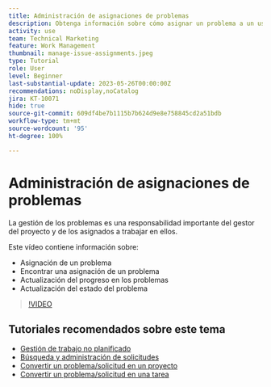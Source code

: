 ```yaml
---
title: Administración de asignaciones de problemas
description: Obtenga información sobre cómo asignar un problema a un usuario individual, a varios o a un equipo para que se resuelva.
activity: use
team: Technical Marketing
feature: Work Management
thumbnail: manage-issue-assignments.jpeg
type: Tutorial
role: User
level: Beginner
last-substantial-update: 2023-05-26T00:00:00Z
recommendations: noDisplay,noCatalog
jira: KT-10071
hide: true
source-git-commit: 609df4be7b1115b7b624d9e8e758845cd2a51bdb
workflow-type: tm+mt
source-wordcount: '95'
ht-degree: 100%

---
```


# Administración de asignaciones de problemas

La gestión de los problemas es una responsabilidad importante del gestor del proyecto y de los asignados a trabajar en ellos.

Este vídeo contiene información sobre:

* Asignación de un problema
* Encontrar una asignación de un problema
* Actualización del progreso en los problemas
* Actualización del estado del problema

>[!VIDEO](https://video.tv.adobe.com/v/3419931/?quality=12&learn=on)

## Tutoriales recomendados sobre este tema

* [Gestión de trabajo no planificado](/help/manage-work/issues-requests/handle-unplanned-work.md)
* [Búsqueda y administración de solicitudes](/help/manage-work/issues-requests/find-requests.md)
* [Convertir un problema/solicitud en un proyecto](/help/manage-work/issues-requests/create-a-project-from-a-request.md)
* [Convertir un problema/solicitud en una tarea](/help/manage-work/issues-requests/convert-issues-to-other-work-items.md)
